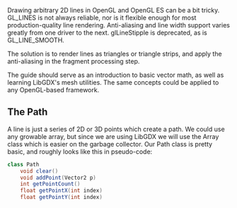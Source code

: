 Drawing arbitrary 2D lines in OpenGL and OpenGL ES can be a bit tricky. GL_LINES is not always reliable, nor is it flexible enough for most production-quality line rendering. Anti-aliasing and line width support varies greatly from one driver to the next. glLineStipple is deprecated, as is GL_LINE_SMOOTH.

The solution is to render lines as triangles or triangle strips, and apply the anti-aliasing in the fragment processing step. 

The guide should serve as an introduction to basic vector math, as well as learning LibGDX's mesh utilities. The same concepts could be applied to any OpenGL-based framework.

## The Path

A line is just a series of 2D or 3D points which create a path. We could use any growable array, but since we are using LibGDX we will use the Array<T> class which is easier on the garbage collector. Our Path class is pretty basic, and roughly looks like this in pseudo-code:

```java
class Path
    void clear()
    void addPoint(Vector2 p)
    int getPointCount()
    float getPointX(int index)
    float getPointY(int index)
```